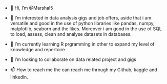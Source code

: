 - 👋 Hi, I’m @Marshal5
- 👀 I’m interested in data analysis gigs and job offers, aside that i am versatile and good in the use of python libraries like pandas, numpy, matplotlib, seaborn and the likes. Moreover i am good in the use of SQL to load, assess, clean and analyse datasets in databases.

- 🌱 I’m currently learning R prgramming in other to expand my level of knowledge and repertoire
- 💞️ I’m looking to collaborate on data related project and gigs
- 📫 How to reach me  the can reach me through my Github, kaggle and linkedin.

<!---
Marshal5/Marshal5 is a ✨ special ✨ repository because its `README.md` (this file) appears on your GitHub profile.
You can click the Preview link to take a look at your changes.
--->
